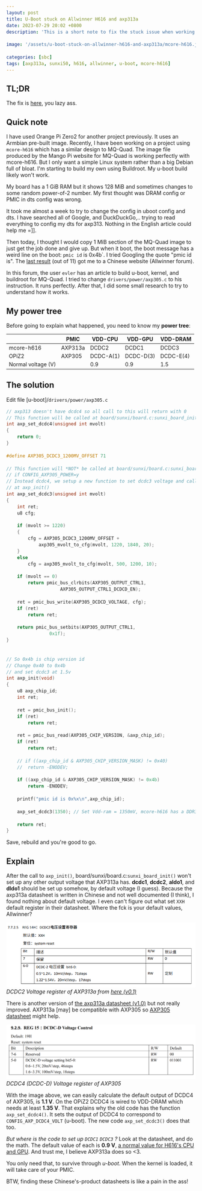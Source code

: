 ```yaml
---
layout: post
title: U-Boot stuck on Allwinner H616 and axp313a
date: 2023-07-29 20:02 +0800
description: 'This is a short note to fix the stuck issue when working with axp313a.'

image: '/assets/u-boot-stuck-on-allwinner-h616-and-axp313a/mcore-h616.jpg'

categories: [sbc]
tags: [axp313a, sunxi50, h616, allwinner, u-boot, mcore-h616]
---
```


## TL;DR

The fix is [here](https://bbs.aw-ol.com/topic/2054/mq-quad-h616-主线内核编译调试记录-u-boot-kernel-buildroot), you lazy ass.

## Quick note

I have used Orange Pi Zero2 for another project previously. It uses an Armbian pre-built image. Recently, I have been working on a project using `mcore-h616` which has a similar design to MQ-Quad. The image file produced by the Mango Pi website
for MQ-Quad is working perfectly with mcore-h616. But I only want a simple Linux
system rather than a big Debian full of bloat. I'm starting to build my own
using Buildroot. My u-boot build likely won't work.

My board has a 1 GiB RAM but it shows 128 MiB and sometimes changes to some
random power-of-2 number. My first thought was DRAM config or PMIC in dts config was wrong.

It took me almost a week to try to change the config in uboot config and
dts. I have searched all of Google, and DuckDuckGo,.. trying to read everything to
config my dts for axp313. Nothing in the English article could help me =]].

Then today, I thought I would copy 1 MiB section of the MQ-Quad image to just
get the job done and give up. But when it boot, the boot message has a weird
line on the boot: `pmic id` is 0x4b`. I tried Googling the quote "pmic id is".
The [last result](https://bbs.aw-ol.com/user/evler) (out of 11) got me to a Chinese
website (Allwinner forum).

In this forum, the user `evler` has an article to build u-boot, kernel, and
buildroot for MQ-Quad. I tried to change `drivers/power/axp305.c` to his
instruction. It runs perfectly. After that, I did some small research to try to
understand how it works.

## My power tree

Before going to explain what happened, you need to know my **power tree**:

| |PMIC| VDD-CPU | VDD-GPU | VDD-DRAM
|---|---|---|---|---|
|mcore-h616| AXP313a| DCDC2 | DCDC1 | DCDC3
|OPiZ2| AXP305 | DCDC-A(1) | DCDC-D(3) | DCDC-E(4)
| Normal voltage (V) |  | 0.9 | 0.9 | 1.5

## The solution

Edit file [u-boot]/`drivers/power/axp305.c`

``` c
// axp313 doesn't have dcdc4 so all call to this will return with 0
// This function will be called at board/sunxi/board.c:sunxi_board_init()
int axp_set_dcdc4(unsigned int mvolt)
{
	return 0;
}

#define AXP305_DCDC3_1200MV_OFFSET 71

// This function will *NOT* be called at board/sunxi/board.c:sunxi_board_init()
// if CONFIG_AXP305_POWER=y
// Instead dcdc4, we setup a new function to set dcdc3 voltage and call it
// at axp_init()
int axp_set_dcdc3(unsigned int mvolt)
{
	int ret;
	u8 cfg;

	if (mvolt >= 1220)
	{
		cfg = AXP305_DCDC3_1200MV_OFFSET +
			axp305_mvolt_to_cfg(mvolt, 1220, 1840, 20);
	}
	else
		cfg = axp305_mvolt_to_cfg(mvolt, 500, 1200, 10);

	if (mvolt == 0)
		return pmic_bus_clrbits(AXP305_OUTPUT_CTRL1,
					AXP305_OUTPUT_CTRL1_DCDCD_EN);

	ret = pmic_bus_write(AXP305_DCDCD_VOLTAGE, cfg);
	if (ret)
		return ret;
 
	return pmic_bus_setbits(AXP305_OUTPUT_CTRL1,
				0x1f);
}


// So 0x4b is chip version id
// Change 0x40 to 0x4b
// and set dcdc3 at 1.5v
int axp_init(void)
{
	u8 axp_chip_id;
	int ret;

	ret = pmic_bus_init();
	if (ret)
		return ret;

	ret = pmic_bus_read(AXP305_CHIP_VERSION, &axp_chip_id);
	if (ret)
		return ret;

	// if ((axp_chip_id & AXP305_CHIP_VERSION_MASK) != 0x40)
	// 	return -ENODEV;

	if ((axp_chip_id & AXP305_CHIP_VERSION_MASK) != 0x4b)
		return -ENODEV;

	printf("pmic id is 0x%x\n",axp_chip_id);

	axp_set_dcdc3(1350); // Set Vdd-ram = 1350mV, mcore-h616 has a DDR3L ram 

	return ret;
}
```

Save, rebuild and you're good to go.

## Explain

After the call to `axp_init()`, board/sunxi/board.c:`sunxi_board_init()` won't set up any other output voltage that AXP313a has. **dcdc1**, **dcdc2**, **aldo1**, and
**dldo1** should be set up somehow, by default voltage (I guess). Because the axp313a datasheet is written in Chinese and not well documented (I think), I found
nothing about default voltage. I even can't figure out what set `XXH` default
register in their datasheet. Where the fck is your default values, Allwinner?

![dcdc2-reg-axp313a-datasheet](/assets/u-boot-stuck-on-allwinner-h616-and-axp313a/dcdc2-reg-axp313a-datasheet.png)
_DCDC2 Voltage register of AXP313a from [here (v0.1)](https://mangopi.org/_media/axp313a_datasheet_v0.1-20201105.pdf)_

There is another version of [the axp313a datasheet (v1.0)](https://github.com/mangopi-sbc/aw-doc/blob/main/pmic/AXP313A_Datasheet_V1.0_cn.pdf)
but not really improved. AXP313a [may] be compatible with AXP305 so [AXP305 datasheet](https://github.com/mangopi-sbc/aw-doc/blob/main/pmic/AXP305B_Datasheet_V1.2_cn.pdf) might help.

![dcdc4-AXP305-reg](/assets/u-boot-stuck-on-allwinner-h616-and-axp313a/dcdc4-AXP305-reg.png)
_DCDC4 (DCDC-D) Voltage register of AXP305_

With the image above, we can easily calculate the default output of DCDC4 of AXP305, is **1.1 V**. On the OPiZ2 DCDC4 is wired to VDD-DRAM which needs at least **1.35 V**. That explains why the old code has the function `axp_set_dcdc4()`. It sets the output of DCDC4 to correspond to `CONFIG_AXP_DCDC4_VOLT` (u-boot). The new code `axp_set_dcdc3()` does that too.

*But where is the code to set up `DCDC1` `DCDC3` ?*
Look at the datasheet, and do the math. The default value of each is **0.9 V**, [a normal value for H616's CPU and GPU](https://linux-sunxi.org/images/b/b9/H616_Datasheet_V1.0_cleaned.pdf). And trust me, I believe AXP313a does so <3.

You only need that, to survive through *u-boot*. When the kernel is loaded, it will take care of your PMIC.

BTW, finding these Chinese's-product datasheets is like a pain in the ass!